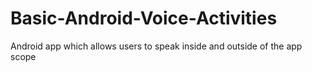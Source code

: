 # Basic-Android-Voice-Activities
Android app which allows users to speak inside and outside of the app scope
